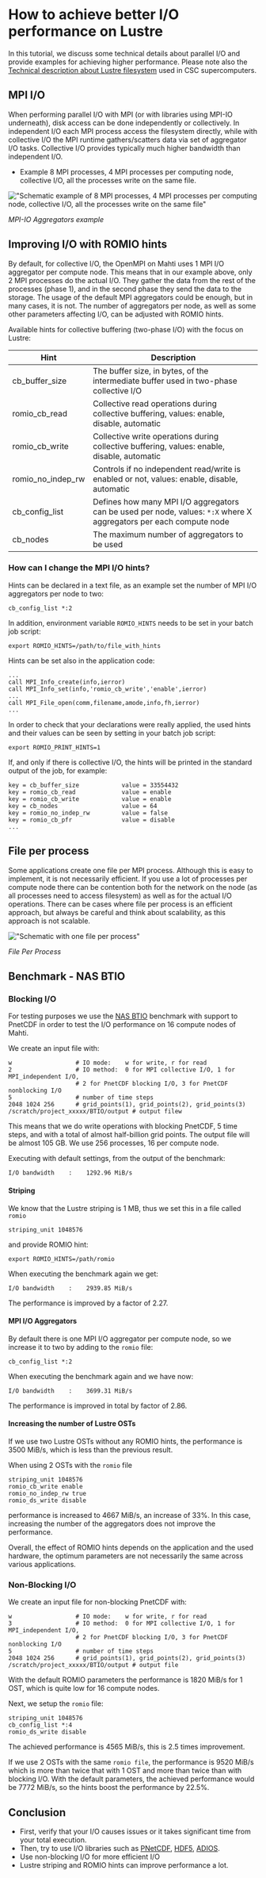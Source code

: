 # How to achieve better I/O performance on Lustre

In this tutorial, we discuss some technical details about parallel I/O
and provide examples for achieving higher performance. Please note also
the [Technical description about Lustre filesystem](../../computing/lustre.md)
used in CSC supercomputers.

## MPI I/O

When performing parallel I/O with MPI (or with libraries using MPI-IO
underneath), disk access can be done independently or collectively. In
independent I/O each MPI process access the filesystem directly, while
with collective I/O the MPI runtime gathers/scatters data via set of
aggregator I/O tasks. Collective I/O provides typically much higher
bandwidth than independent I/O.

* Example 8 MPI processes, 4 MPI processes per computing node, collective I/O,
  all the processes write on the same file.

!["Schematic example of 8 MPI processes, 4 MPI processes per computing node, collective I/O, all the processes write on the same file"](../../img/aggregators.png "MPI-IO aggregators")

*MPI-IO Aggregators example*

## Improving I/O with ROMIO hints

By default, for collective I/O, the OpenMPI on Mahti uses 1 MPI I/O
aggregator per compute node. This means that in our example above,
only 2 MPI processes do the actual I/O. They gather the data from the
rest of the processes (phase 1), and in the second phase they send the
data to the storage. The usage of the default MPI aggregators could be
enough, but in many cases, it is not. The number of aggregators per
node, as well as some other parameters affecting I/O, can be adjusted
with ROMIO hints.

Available hints for collective buffering (two-phase I/O) with the focus on
Lustre:

| Hint                | Description                                                                                                        |
|---------------------|--------------------------------------------------------------------------------------------------------------------|
|cb_buffer_size       | The buffer size, in bytes, of the intermediate buffer used in two-phase collective I/O                             |
|romio_cb_read        | Collective read operations during collective buffering, values: enable, disable, automatic                         |
|romio_cb_write       | Collective write operations during collective buffering, values: enable, disable, automatic                        |
|romio_no_indep_rw    | Controls if no independent read/write is enabled or not, values: enable, disable, automatic                        |
|cb_config_list       | Defines how many MPI I/O aggregators can be used per node, values: `*:X` where X aggregators per each compute node |
|cb_nodes             | The maximum number of aggregators to be used                                                                       |


### How can I change the MPI I/O hints?

Hints can be declared in a text file, as an example set the number of
MPI I/O aggregators per node to two:

```
cb_config_list *:2
```

In addition, environment variable `ROMIO_HINTS` needs to be set in your
batch job script:

```
export ROMIO_HINTS=/path/to/file_with_hints
```

Hints can be set also in the application code:

```
...
call MPI_Info_create(info,ierror)
call MPI_Info_set(info,'romio_cb_write','enable',ierror)
...
call MPI_File_open(comm,filename,amode,info,fh,ierror)
...
```

In order to check that your declarations were really applied, the used hints
and their values can be seen by setting in your batch job script:

```
export ROMIO_PRINT_HINTS=1
```

If, and only if there is collective I/O, the hints will be
printed in the standard output of the job, for example:

```
key = cb_buffer_size            value = 33554432
key = romio_cb_read             value = enable
key = romio_cb_write            value = enable
key = cb_nodes                  value = 64
key = romio_no_indep_rw         value = false
key = romio_cb_pfr              value = disable
...
```


## File per process

Some applications create one file per MPI process. Although this is
easy to implement, it is not necessarily efficient. If you use a lot
of processes per compute node there can be contention both for the
network on the node (as all processes need to access filesystem)
as well as for the actual I/O operations. There can be cases where
file per process is an efficient approach, but always be careful and
think about scalability, as this approach is not scalable.

!["Schematic with one file per process"](../../img/file_per_process.png "File Per Process")

*File Per Process*

## Benchmark - NAS BTIO

### Blocking I/O

For testing purposes we use the [NAS BTIO](https://github.com/wkliao/BTIO)
benchmark with support to PnetCDF in order to test the I/O performance on 16
compute nodes of Mahti.

We create an input file with:

```
w                  # IO mode:    w for write, r for read
2                  # IO method:  0 for MPI collective I/O, 1 for MPI_independent I/O,
                   # 2 for PnetCDF blocking I/O, 3 for PnetCDF nonblocking I/O
5                  # number of time steps
2048 1024 256      # grid_points(1), grid_points(2), grid_points(3)
/scratch/project_xxxxx/BTIO/output # output filew
```

This means that we do write operations with blocking PnetCDF, 5 time steps,
and with a total of almost half-billion grid points. The output file will be
almost 105 GB. We use 256 processes, 16 per compute node.

Executing with default settings, from the output of the benchmark:

```
I/O bandwidth    :    1292.96 MiB/s
```

#### Striping

We know that the Lustre striping is 1 MB, thus we set this in a file called
`romio`

```
striping_unit 1048576
```

and provide ROMIO hint:

```
export ROMIO_HINTS=/path/romio
```

When executing the benchmark again we get:

```
I/O bandwidth    :    2939.85 MiB/s
```

The performance is improved by a factor of 2.27.


#### MPI I/O Aggregators

By default there is one MPI I/O aggregator per compute node, so we increase it
to two by adding to the `romio` file:

```
cb_config_list *:2
```

When executing the benchmark again and we have now:

```
I/O bandwidth    :    3699.31 MiB/s
```

The performance is improved in total by factor of 2.86.

#### Increasing the number of Lustre OSTs

If we use two Lustre OSTs without any ROMIO hints, the performance is
3500 MiB/s, which is less than the previous result.

When using 2 OSTs with the `romio` file

```
striping_unit 1048576
romio_cb_write enable
romio_no_indep_rw true
romio_ds_write disable
```

performance is increased to 4667 MiB/s, an increase of 33%. In this
case, increasing the number of the aggregators does not improve the
performance.

Overall, the effect of ROMIO hints depends on the application and the used
hardware, the optimum parameters are not necessarily the same across various
applications.

### Non-Blocking I/O

We create an input file for non-blocking PnetCDF with:

```
w                  # IO mode:    w for write, r for read
3                  # IO method:  0 for MPI collective I/O, 1 for MPI_independent I/O,
                   # 2 for PnetCDF blocking I/O, 3 for PnetCDF nonblocking I/O
5                  # number of time steps
2048 1024 256      # grid_points(1), grid_points(2), grid_points(3)
/scratch/project_xxxxx/BTIO/output # output file
```

With the default ROMIO parameters the performance is 1820 MiB/s for 1 OST,
which is quite low for 16 compute nodes.

Next, we setup the `romio` file:

```
striping_unit 1048576
cb_config_list *:4
romio_ds_write disable
```

The achieved performance is 4565 MiB/s, this is 2.5 times improvement.

If we use 2 OSTs with the same `romio file`, the performance is 9520 MiB/s
which is more than twice that with 1 OST and more than twice than with
blocking I/O. With the default parameters, the achieved performance would be
7772 MiB/s, so the hints boost the performance by 22.5%.


## Conclusion

* First, verify that your I/O causes issues or it takes significant time from
  your total execution.
* Then, try to use I/O libraries such as
  [PNetCDF](https://parallel-netcdf.github.io/),
  [HDF5](https://www.hdfgroup.org/),
  [ADIOS](https://csmd.ornl.gov/software/adios2).
* Use non-blocking I/O for more efficient I/O
* Lustre striping and ROMIO hints can improve performance a lot.
